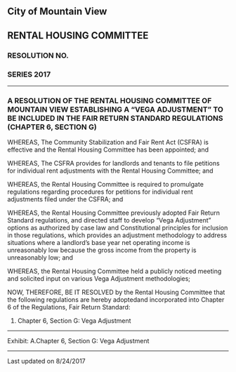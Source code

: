 ## City of Mountain View
## RENTAL HOUSING COMMITTEE
### RESOLUTION NO.
### SERIES 2017 

***

### A RESOLUTION OF THE RENTAL HOUSING COMMITTEE OF MOUNTAIN VIEW ESTABLISHING A “VEGA ADJUSTMENT” TO BE INCLUDED IN THE FAIR RETURN STANDARD REGULATIONS (CHAPTER 6, SECTION G)  

WHEREAS, The Community Stabilization and Fair Rent Act (CSFRA) is effective and the Rental Housing Committee has been appointed; and  

WHEREAS, The CSFRA provides for landlords and tenants to file petitions for individual rent adjustments with the Rental Housing Committee; and  

WHEREAS, the Rental Housing Committee is required to promulgate regulations regarding procedures for petitions for individual rent adjustments filed under the CSFRA; and  

WHEREAS, the Rental Housing Committee previously adopted Fair Return Standard regulations, and directed staff to develop “Vega  Adjustment” options as authorized by case law and Constitutional principles for inclusion in those regulations, which provides an adjustment methodology to address situations where a landlord’s base year net operating income is unreasonably low because the gross income from the property is unreasonably low; and  

WHEREAS, the Rental Housing Committee held a publicly noticed meeting and solicited input on various Vega Adjustment methodologies;  

NOW, THEREFORE, BE IT RESOLVED by the Rental Housing Committee that the following regulations are hereby adoptedand incorporated into Chapter 6 of the Regulations, Fair Return Standard:  

1. Chapter 6, Section G: Vega Adjustment   

***  

Exhibit: A.Chapter 6, Section G: Vega Adjustment

***
Last updated on 8/24/2017  